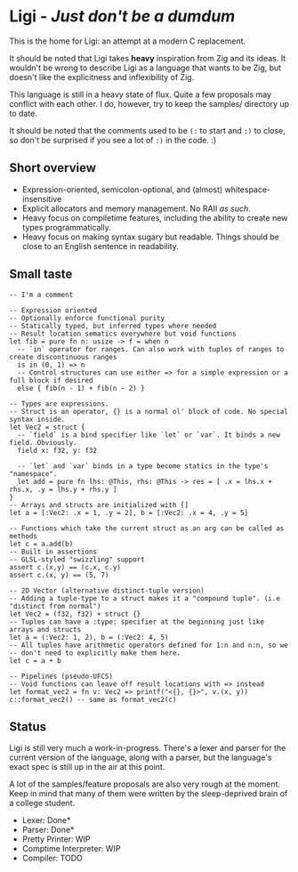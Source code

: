 # Ligi - *Just don't be a dumdum*

This is the home for Ligi: an attempt at a modern C replacement.

It should be noted that Ligi takes **heavy** inspiration from Zig and its ideas.
It wouldn't be wrong to describe Ligi as a language that wants to be Zig, but doesn't
like the explicitness and inflexibility of Zig.

This language is still in a heavy state of flux. Quite a few proposals may conflict with each
other. I do, however, try to keep the samples/ directory up to date.

It should be noted that the comments used to be `(:` to start and `:)` to close, so don't
be surprised if you see a lot of `:)` in the code. :)

## Short overview
- Expression-oriented, semicolon-optional, and (almost) whitespace-insensitive
- Explicit allocators and memory management. No RAII *as such*.
- Heavy focus on compiletime features, including the ability to create new types programmatically.
- Heavy focus on making syntax sugary but readable. Things should be close to an English sentence
  in readability.


## Small taste
```
-- I'm a comment

-- Expression oriented
-- Optionally enforce functional purity
-- Statically typed, but inferred types where needed
-- Result location sematics everywhere but void functions
let fib = pure fn n: usize -> f = when n
  -- `in` operator for ranges. Can also work with tuples of ranges to create discontinuous ranges
  is in (0, 1) => n
  -- Control structures can use either => for a simple expression or a full block if desired
  else { fib(n - 1) + fib(n - 2) }

-- Types are expressions. 
-- Struct is an operator, {} is a normal ol' block of code. No special syntax inside.
let Vec2 = struct {
  -- `field` is a bind specifier like `let` or `var`. It binds a new field. Obviously.
  field x: f32, y: f32
  
  -- `let` and `var` binds in a type become statics in the type's "namespace".
  let add = pure fn lhs: @This, rhs: @This -> res = [ .x = lhs.x + rhs.x, .y = lhs.y + rhs.y ]
}
-- Arrays and structs are initialized with []
let a = [:Vec2: .x = 1, .y = 2], b = [:Vec2: .x = 4, .y = 5]

-- Functions which take the current struct as an arg can be called as methods
let c = a.add(b)
-- Built in assertions
-- GLSL-styled "swizzling" support
assert c.(x,y) == (c.x, c.y)
assert c.(x, y) == (5, 7)

-- 2D Vector (alternative distinct-tuple version)
-- Adding a tuple-type to a struct makes it a "compound tuple". (i.e "distinct from normal")
let Vec2 = (f32, f32) + struct {}
-- Tuples can have a :type: specifier at the beginning just like arrays and structs
let a = (:Vec2: 1, 2), b = (:Vec2: 4, 5)
-- All tuples have arithmetic operators defined for 1:n and n:n, so we
-- don't need to explicitly make them here.
let c = a + b

-- Pipelines (pseudo-UFCS)
-- Void functions can leave off result locations with => instead
let format_vec2 = fn v: Vec2 => printf("<{}, {}>", v.(x, y))
c::format_vec2() -- same as format_vec2(c)
```


## Status

Ligi is still very much a work-in-progress. There's a lexer and parser for the current 
version of the language, along with a parser, but the language's exact spec is still
up in the air at this point.

A lot of the samples/feature proposals are also very rough at the moment. Keep in mind that
many of them were written by the sleep-deprived brain of a college student.

* Lexer: Done*
* Parser: Done*
* Pretty Printer: WIP
* Comptime Interpreter: WIP
* Compiler: TODO
